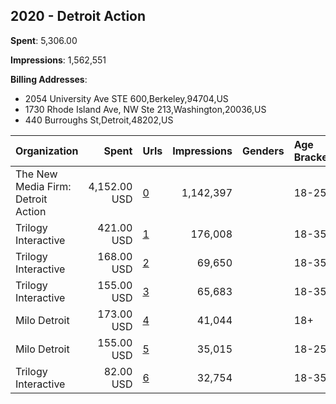 ## 2020 - Detroit Action 
**Spent**: 5,306.00

**Impressions**: 1,562,551

**Billing Addresses**: 
- 2054 University Ave STE 600,Berkeley,94704,US
- 1730 Rhode Island Ave, NW Ste 213,Washington,20036,US
- 440 Burroughs St,Detroit,48202,US

|Organization|Spent|Urls|Impressions|Genders|Age Brackets|Country Codes|Billing Addresses|
|:---|---:|:---|---:|:---|:---|:---|:---|
|The New Media Firm: Detroit Action|4,152.00 USD|[0](https://www.snap.com/political-ads/asset/97e6c22a5a7b81e6b2c30d451a681d769297f8a3c683353f079f0422119fa329?mediaType=mp4)|1,142,397||18-25|united states|"1730 Rhode Island Ave, NW Ste 213,Washington,20036,US"|
|Trilogy Interactive|421.00 USD|[1](https://www.snap.com/political-ads/asset/158619329dca4a553bc77d44bd5b5589173f077528fcb6bd80effa6626317a06?mediaType=png)|176,008||18-35|united states|"2054 University Ave STE 600,Berkeley,94704,US"|
|Trilogy Interactive|168.00 USD|[2](https://www.snap.com/political-ads/asset/10ceb82b41a2102b19c691e79bc12badc967b70b378c6172f9f00e7a1d17a36c?mediaType=png)|69,650||18-35|united states|"2054 University Ave STE 600,Berkeley,94704,US"|
|Trilogy Interactive|155.00 USD|[3](https://www.snap.com/political-ads/asset/158619329dca4a553bc77d44bd5b5589173f077528fcb6bd80effa6626317a06?mediaType=png)|65,683||18-35|united states|"2054 University Ave STE 600,Berkeley,94704,US"|
|Milo Detroit|173.00 USD|[4](https://www.snap.com/political-ads/asset/2ac076482c07cf6cb7b88bd1726214c79f4ca65ea597d095e1b1fc786194bd9d?mediaType=mp4)|41,044||18+|united states|"440 Burroughs St,Detroit,48202,US"|
|Milo Detroit|155.00 USD|[5](https://www.snap.com/political-ads/asset/6e7c43754d2864caa0f496fb80bc654e09da2be10c8b778e11763e7f67c59c9a?mediaType=mp4)|35,015||18-25|united states|"440 Burroughs St,Detroit,48202,US"|
|Trilogy Interactive|82.00 USD|[6](https://www.snap.com/political-ads/asset/10ceb82b41a2102b19c691e79bc12badc967b70b378c6172f9f00e7a1d17a36c?mediaType=png)|32,754||18-35|united states|"2054 University Ave STE 600,Berkeley,94704,US"|
